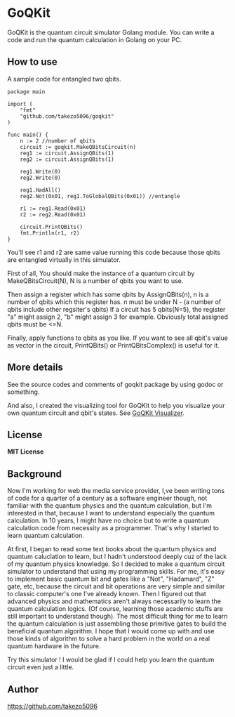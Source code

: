 # GoQKit

GoQKit is the quantum circuit simulator Golang module.
You can write a code and run the quantum calculation in Golang on your PC.

## How to use
A sample code for entangled two qbits.
````golang
package main

import (
	"fmt"
	"github.com/takezo5096/goqkit"
)

func main() {
	n := 2 //number of qbits
	circuit := goqkit.MakeQBitsCircuit(n)
	reg1 := circuit.AssignQBits(1)
	reg2 := circuit.AssignQBits(1)

	reg1.Write(0)
	reg2.Write(0)

	reg1.HadAll()
	reg2.Not(0x01, reg1.ToGlobalQBits(0x01)) //entangle

	r1 := reg1.Read(0x01)
	r2 := reg2.Read(0x01)

	circuit.PrintQBits()
	fmt.Println(r1, r2)
}
````
You'll see r1 and r2 are same value running this code because those qbits are entangled virtually in this simulator.

First of all, You should make the instance of a quantum circuit by MakeQBitsCircuit(N),
N is a number of qbits you want to use.

Then assign a register which has some qbits by AssignQBits(n), n is a number of qbits which this register has.
n must be under N - (a number of qbits include other regsiter's qbits)
If a circuit has 5 qbits(N=5), the register "a" might assign 2, "b" might assign 3 for example.
Obviously total assigned qbits must be <=N.

Finally, apply functions to qbits as you like.
If you want to see all qbit's value as vector in the circuit, PrintQBits() or PrintQBitsComplex() is useful for it. 

## More details
See the source codes and comments of goqkit package by using godoc or something.

And also, I created the visualizing tool for GoQKit to help you visualize your own quantum circuit and qbit's states.
 See [GoQKit Visualizer](https://github.com/takezo5096/goqkit_visualizer).

## License
**MIT License**

## Background
Now I'm working for web the media service provider,
I,ve been writing tons of code for a quarter of a century as a software engineer though,
not familiar with the quantum physics and the quantum calculation,
but I'm interested in that, because I want to understand especially the quantum calculation.
In 10 years, I might have no choice but to write a quantum calculation code from necessity as a programmer.
That's why I started to learn quantum calculation.

At first, I began to read some text books about the quantum physics and quantum caluclation to learn,
but I hadn't understood deeply cuz of the lack of my quantum physics knowledge.
So I decided to make a quantum circuit simulator to understand that using my programming skills.
For me, it's easy to implement basic quantum bit and gates like a "Not", "Hadamard", "Z" gate, etc,
because the circuit and bit operations are very simple and similar to classic computer's one I've already known.
Then I figured out that advanced physics and mathematics aren't always necessarily to learn the quantum calculation logics.
(Of course, learning those academic stuffs are still important to understand though).
The most difficult thing for me to learn the quantum calculation 
is just assembling those primitive gates to build the beneficial quantum algorithm.
I hope that I would come up with and use those kinds of algorithm to solve a hard problem in the world on a real quantum hardware in the future.

Try this simulator ! I would be glad if I could help you learn the quantum circuit even just a little.

## Author
https://github.com/takezo5096